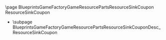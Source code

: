 \page BlueprintsGameFactoryGameResourcePartsResourceSinkCoupon ResourceSinkCoupon
- \subpage BlueprintsGameFactoryGameResourcePartsResourceSinkCouponDesc_ResourceSinkCoupon
